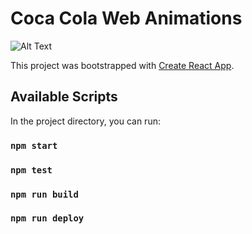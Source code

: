 # Coca Cola Web Animations
![Alt Text](https://media.giphy.com/media/B9WxM7YzgOx7iftOee/giphy.gif)

This project was bootstrapped with [Create React App](https://github.com/facebook/create-react-app).

## Available Scripts

In the project directory, you can run:

### `npm start`

### `npm test`

### `npm run build`

### `npm run deploy`
